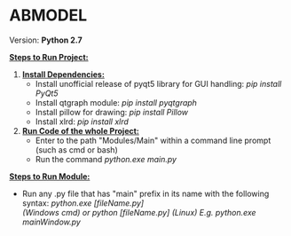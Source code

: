 # ABMODEL
Version: **Python 2.7**

<ins>**Steps to Run Project:**</ins>

1. <ins>**Install Dependencies:**</ins>
    <ul>
      <li>
          Install unofficial release of pyqt5 library for GUI handling: <i>pip install PyQt5</i>
      </li>
      <li>
          Install qtgraph module: <i>pip install pyqtgraph</i>
      </li>
      <li>
          Install pillow for drawing: <i> pip install Pillow </i>
      </li>
      <li>
          Install xlrd: <i> pip install xlrd </i>
      </li>
    </ul>
2. <ins>**Run Code of the whole Project:**</ins>
    <ul>
        <li>
            Enter to the path "Modules/Main" within a command line prompt (such as cmd or bash) 
        </li>
        <li>
            Run the command <i> python.exe main.py </i>
        </li>
    </ul>
<ins>**Steps to Run Module:**</ins>
    <ul>
        <li>
            Run any .py file that has "main" prefix in its name with the following syntax: <i>python.exe [fileName.py] </li>(Windows cmd) or 
            <i>python [fileName.py] (Linux)</i>
            E.g. <i> python.exe mainWindow.py</i>
        </li>
    </ul>
    
